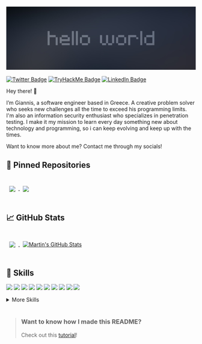 [![Gkonst's Github banner!](./assets/hello_world.jpg)](https://github.com/Gkonst1)

[![Twitter Badge](https://img.shields.io/badge/Twitter-Profile-informational?style=flat&logo=twitter&logoColor=white&color=1CA2F1)](https://twitter.com/6k0n57)
[![TryHackMe Badge](https://img.shields.io/badge/Tryhackme-Profile-red)](https://tryhackme.com/p/Gkonst)
[![LinkedIn Badge](https://img.shields.io/badge/LinkedIn-Profile-informational?style=flat&logo=linkedin&logoColor=white&color=0D76A8)](https://www.linkedin.com/in/giannis-konstantoulas/)

Hey there! 👋

I’m Giannis, a software engineer based in Greece. A creative problem solver who seeks new challenges all the time to exceed his programming limits. I'm also an information security enthusiast who specializes in penetration testing. I make it my mission to learn every day something new about technology and programming, so i can keep evolving and keep up with the times.

Want to know more about me? Contact me through my socials!

## 📌 Pinned Repositories

<br>

<a href="https://github.com/Gkonst1/mapreducer">
  <img align="center" style="margin:0.5rem" src="https://github-readme-stats.vercel.app/api/pin/?username=Gkonst1&repo=mapreducer&title_color=ffffff&text_color=c9cacc&icon_color=4AB197&bg_color=1A2B34" />
</a>
<a href="https://github.com/Gkonst1/PortScanner">
  <img align="center" style="margin:0.5rem" src="https://github-readme-stats.vercel.app/api/pin/?username=Gkonst1&repo=PortScanner&title_color=ffffff&text_color=c9cacc&icon_color=4AB197&bg_color=1A2B34" />
</a>

<br>
<br>

## &#x1f4c8; GitHub Stats

<br>

<a href="https://github.com/Gkonst1">
  <img align="center" style="margin:0.5rem" src="https://github-readme-stats.vercel.app/api/top-langs/?username=Gkonst1&hide=html,css&title_color=ffffff&text_color=c9cacc&icon_color=4AB197&bg_color=1A2B34" />
</a>

<a href="https://github.com/braydoncoyer">
  <img align="center" style="margin:0.5rem" src="https://github-readme-stats.vercel.app/api?username=Gkonst1&show_icons=true&line_height=27&count_private=true&title_color=ffffff&text_color=c9cacc&icon_color=4AB097&bg_color=1A2B34" alt="Martin's GitHub Stats" />
</a>

<br>
<br>

## 💼 Skills

![](https://img.shields.io/badge/Code-JavaScript-informational?style=flat&logo=JavaScript&logoColor=yellow&color=4AB197)
![](https://img.shields.io/badge/Code-NodeJS-informational?style=flat&logo=NodeJS&logoColor=yellow&color=green)
![](https://img.shields.io/badge/Code-React-informational?style=flat&logo=react&logoColor=white&color=4AB197)
![](https://img.shields.io/badge/Code-MongoDB-informational?style=flat&logo=MongoDB&logoColor=white&color=4AB197)
![](https://img.shields.io/badge/Code-MySQL-informational?style=flat&logo=MySQL&logoColor=white&color=4AB197)
![](https://img.shields.io/badge/Code-Swift-informational?style=flat&logo=Java&logoColor=white&color=orange)
![](https://img.shields.io/badge/Code-Python-informational?style=flat&logo=Java&logoColor=white&color=4AB197)
![](https://img.shields.io/badge/Code-React%20Native-informational?style=flat&logo=Java&logoColor=white&color=9cf)
![](https://img.shields.io/badge/Code-Bash-informational?style=flat&logo=Java&logoColor=white&color=black)
![](https://img.shields.io/badge/Code-AngularJS-informational?style=flat&logo=angular&logoColor=white&color=red)


<details>
<summary>More Skills</summary>
<br>

![](https://img.shields.io/badge/Style-CSS-informational?style=flat&logo=css3&logoColor=white&color=blue)
![](https://img.shields.io/badge/Style-Angular%20Material-informational?style=flat&logo=Tailwind-CSS&logoColor=white&color=4AB197)
![](https://img.shields.io/badge/Style-HTML-informational?style=flat&logo=Sass&logoColor=white&color=orange)
![](https://img.shields.io/badge/Style-WordPress-informational?style=flat&logoColor=white&color=9cf)


<br>

![](https://img.shields.io/badge/InfoSec-Penetration%20Testing-informational?style=flat&logoColor=white&color=black)
![](https://img.shields.io/badge/InfoSec-Burp%20Suite-informational?style=flat&logoColor=white&color=orange)
![](https://img.shields.io/badge/InfoSec-Linux-informational?style=flat&logoColor=white&color=blue)
![](https://img.shields.io/badge/InfoSec-Networking-informational?style=flat&logoColor=white&color=red)
![](https://img.shields.io/badge/InfoSec-Malware%20Analysis-informational?style=flat&logoColor=white&color=brightgreen)

<br>

![](https://img.shields.io/badge/Tools-Postman-informational?style=flat&logo=Postman&logoColor=white&color=4AB197)
![](https://img.shields.io/badge/Tools-GitHub-informational?style=flat&logo=GitHub&logoColor=white&color=4AB197)
![](https://img.shields.io/badge/Tools-GitLab-informational?style=flat&logo=GitLab&logoColor=white&color=4AB197)
![](https://img.shields.io/badge/Tools-Jira-informational?style=flat&logo=Jira-Software&logoColor=white&color=4AB197)
![](https://img.shields.io/badge/Tools-NMAP-informational?style=flat&logoColor=white&color=4AB197)
![](https://img.shields.io/badge/Tools-Metasploit-informational?style=flat&logoColor=white&color=4AB197)
![](https://img.shields.io/badge/Tools-GoBuster-informational?style=flat&logoColor=white&color=4AB197)
![](https://img.shields.io/badge/Tools-Nikto-informational?style=flat&logoColor=white&color=4AB197)
![](https://img.shields.io/badge/Tools-JohnTheRipper-informational?style=flat&logoColor=white&color=4AB197)
![](https://img.shields.io/badge/Tools-HashCat-informational?style=flat&logoColor=white&color=4AB197)
![](https://img.shields.io/badge/Tools-NPM-informational?style=flat&logo=npm&logoColor=white&color=4AB197)
![](https://img.shields.io/badge/Tools-Interface%20Builder-informational?style=flat&logoColor=white&color=4AB197)
![](https://img.shields.io/badge/Tools-WireShark-informational?style=flat&logoColor=white&color=4AB197)

</details>

<br>


> ### Want to know how I made this README?
>
> Check out this [tutorial](https://braydoncoyer.dev/blog/creating-a-killer-github-profile-readme-part-1/)!

